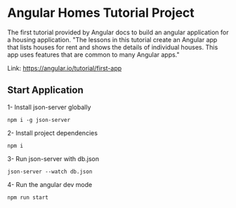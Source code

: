 # Angular Homes Tutorial Project

The first tutorial provided by Angular docs to build an angular application for a housing 
application.
"The lessons in this tutorial create an Angular app that lists houses for rent and shows the details of individual houses. This app uses features that are common to many Angular apps."

Link: https://angular.io/tutorial/first-app

## Start Application

1- Install json-server globally

`npm i -g json-server`

2- Install project dependencies

`npm i`

3- Run json-server with db.json

`json-server --watch db.json`

4- Run the angular dev mode

`npm run start`
